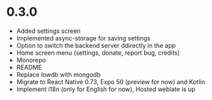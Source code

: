 # 0.3.0
- Added settings screen
- Implemented async-storage for saving settings
- Option to switch the backend server ddirectly in the app
- Home screen menu (settings, donate, report bug, credits)
- Monorepo
- README
- Replace lowdb with mongodb
- Migrate to React Native 0.73, Expo 50 (preview for now) and Kotlin
- Implement i18n (only for English for now), Hosted weblate is up
